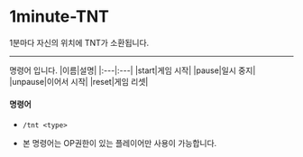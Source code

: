 # 1minute-TNT

1분마다 자신의 위치에 TNT가 소환됩니다.
___
명령어 입니다.
|이름|설명|
|:---|:---|
|start|게임 시작|
|pause|일시 중지|
|unpause|이어서 시작|
|reset|게임 리셋|

#### 명령어
+ `/tnt <type>`
* 본 명령어는 OP권한이 있는 플레이어만 사용이 가능합니다.
